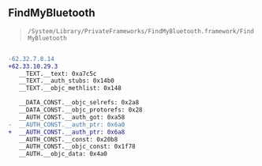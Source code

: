 ## FindMyBluetooth

> `/System/Library/PrivateFrameworks/FindMyBluetooth.framework/FindMyBluetooth`

```diff

-62.32.7.8.14
+62.33.10.29.3
   __TEXT.__text: 0xa7c5c
   __TEXT.__auth_stubs: 0x14b0
   __TEXT.__objc_methlist: 0x148

   __DATA_CONST.__objc_selrefs: 0x2a8
   __DATA_CONST.__objc_protorefs: 0x28
   __AUTH_CONST.__auth_got: 0xa58
-  __AUTH_CONST.__auth_ptr: 0x6a0
+  __AUTH_CONST.__auth_ptr: 0x6a8
   __AUTH_CONST.__const: 0x20b8
   __AUTH_CONST.__objc_const: 0x1f78
   __AUTH.__objc_data: 0x4a0

```
